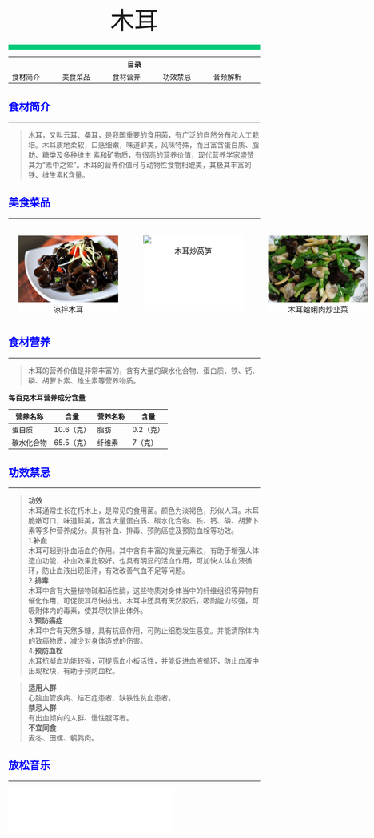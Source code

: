 <div align="center">
    <font face="黑体" size="8">木耳</font>
</div></br>
<div style="background-color: #00CA79;height: 10px"></div>

<table style="border:none;">
    <tr>
        <th colspan="5"style="border:none;width: 850px">
            目录
        </th>
    </tr>
    <tr style="width: 500px; border:none;">
        <td style="border:none">
        食材简介
        </td>
        <td style="border:none">
        美食菜品
        </td>
        <td style="border:none">
        食材营养
        </td>
        <td style="border:none">
        功效禁忌
        </td>
        <td style="border:none">
        音频解析
        </td>
    </tr>
</table>

## <font color="blue">食材简介</font>

---

>木耳，又叫云耳、桑耳，是我国重要的食用菌，有广泛的自然分布和人工栽培。木耳质地柔软，口感细嫩，味道鲜美，风味特殊，而且富含蛋白质、脂肪、糖类及多种维生
素和矿物质，有很高的营养价值，现代营养学家盛赞其为“素中之荤”。木耳的营养价值可与动物性食物相媲美，其极其丰富的铁、维生素K含量。

## <font color="blue">美食菜品</font>

---

<div style="background: aquamarine;position: absolute;">
    <div style="background-color: white;width: 200px;height: 150px;margin: 20px;position: absolute;">
        <img src="../../../img/materials-dishes/木耳/凉拌木耳.jpg";width="100%";height="80%">
        <div style="font-size:15px;text-align: center;font-family: 'Bookman Old Style'">凉拌木耳</div>
    </div>
    <div style="background: white;width: 200px;height: 150px;margin:20px;position: absolute;left: 250px;">
         <img src="../../../img/materials-dishes/木耳/木耳炒莴笋jpg.jpgjpg";width="100%";height="70%">
        <div style="font-size:15px;text-align: center;font-family: 'Bookman Old Style'">木耳炒莴笋</div>
    </div>
    <div style="background-color: white;width: 200px;height: 150px;margin: 20px;position: absolute;left: 500px;">
        <img src="../../../img/materials-dishes/木耳/木耳蛤蜊肉炒韭菜.jpg";width="100%";height="80%">
        <div style="font-size:15px;text-align: center;font-family: 'Bookman Old Style'">木耳蛤蜊肉炒韭菜</div>
    </div>
    <div style="background: white;width: 200px;height: 150px;margin:20px;position: absolute;left: 750px;">
         <img src="../../../img/materials-dishes/木耳/鱼香肉丝.jpg";width="100%";height="70%">
        <div style="font-size:15px;text-align: center;font-family: 'Bookman Old Style'">鱼香肉丝</div>
    </div>
<div style="background: white;width: 200px;height: 150px;margin:20px;position: absolute;left: 1000px;">
         <img src="../../../img/materials-dishes/木耳/老干妈木耳.jpg";width="100%";height="70%">
        <div style="font-size:15px;text-align: center;font-family: 'Bookman Old Style'">老干妈木耳</div>
    </div>
</div>

<br>
<br>
<br>
<br>
<br>
<br>
<br>
<br>
<br>
<br>
<br>

## <font color="blue">食材营养</font>

---
>木耳的营养价值是非常丰富的，含有大量的碳水化合物、蛋白质、铁、钙、磷、胡萝卜素、维生素等营养物质。

**每百克木耳营养成分含量**

| 营养名称  | 含量      | 营养名称 | 含量     |
|-------|---------|------|--------|
| 蛋白质   | 10.6（克） | 脂肪   | 0.2（克） |
| 碳水化合物 | 65.5（克） | 纤维素  | 7（克）   |

## <font color="blue">功效禁忌</font>

---

>**功效**<br>
>木耳通常生长在朽木上，是常见的食用菌。颜色为淡褐色，形似人耳。木耳脆嫩可口，味道鲜美，富含大量蛋白质、碳水化合物、铁、钙、磷、胡萝卜素等多种营养成分。具有补血、排毒、预防癌症及预防血栓等功效。<br>
>1.**补血**<br>
>木耳可起到补血活血的作用。其中含有丰富的微量元素铁，有助于增强人体造血功能，补血效果比较好。也具有明显的活血作用，可加快人体血液循环，防止血液出现阻滞，有效改善气血不足等问题。<br>
>2.**排毒**<br>
> 木耳中含有大量植物碱和活性酶，这些物质对身体当中的纤维组织等异物有催化作用，可促使其尽快排出。木耳中还具有天然胶质，吸附能力较强，可吸附体内的毒素，使其尽快排出体外。<br>
>3.**预防癌症**<br>
> 木耳中含有天然多糖，具有抗癌作用，可防止细胞发生恶变。并能清除体内的致癌物质，减少对身体造成的伤害。<br>
>4.**预防血栓**<br>
> 木耳抗凝血功能较强，可提高血小板活性，并能促进血液循环，防止血液中出现栓块，有助于预防血栓。

>**适用人群**<br>
> 心脑血管疾病、结石症患者、缺铁性贫血患者。<br>
>**禁忌人群**<br>
> 有出血倾向的人群、慢性腹泻者。<br>
>**不宜同食**<br>
> 麦冬、田螺、鹌鹑肉。

## <font color="blue">放松音乐</font>

---

<iframe frameborder="no" border="0" marginwidth="0" marginheight="0" width=330 height=86 src="//music.163.com/outchain/player?type=2&id=1893321422&auto=1&height=66"></iframe>




<br>
<br>
<br>
<br>
<br>